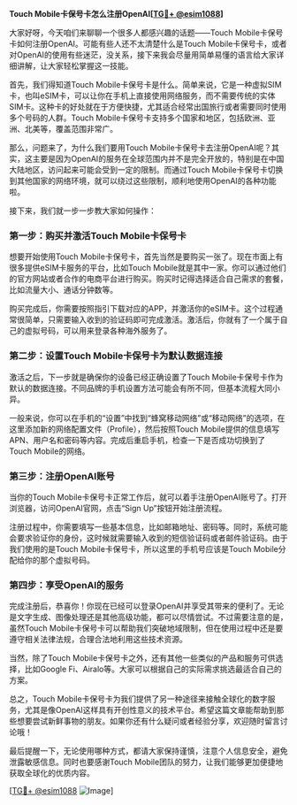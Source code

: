 **Touch Mobile卡保号卡怎么注册OpenAI[[TG💪+ @esim1088](https://t.me/s/esim1088)]**

大家好呀，今天咱们来聊聊一个很多人都感兴趣的话题——Touch Mobile卡保号卡如何注册OpenAI。可能有些人还不太清楚什么是Touch Mobile卡保号卡，或者对OpenAI的使用有些迷茫，没关系，接下来我会尽量用简单易懂的语言给大家详细讲解，让大家轻松掌握这一技能。

首先，我们得知道Touch Mobile卡保号卡是什么。简单来说，它是一种虚拟SIM卡，也叫eSIM卡，可以让你在手机上直接使用网络服务，而不需要传统的实体SIM卡。这种卡的好处就在于方便快捷，尤其适合经常出国旅行或者需要同时使用多个号码的人群。Touch Mobile卡保号卡支持多个国家和地区，包括欧洲、亚洲、北美等，覆盖范围非常广。

那么，问题来了，为什么我们要用Touch Mobile卡保号卡去注册OpenAI呢？其实，这主要是因为OpenAI的服务在全球范围内并不是完全开放的，特别是在中国大陆地区，访问起来可能会受到一定的限制。而通过Touch Mobile卡保号卡切换到其他国家的网络环境，就可以绕过这些限制，顺利地使用OpenAI的各种功能啦。

接下来，我们就一步一步教大家如何操作：

### 第一步：购买并激活Touch Mobile卡保号卡

想要开始使用Touch Mobile卡保号卡，首先当然是要购买一张了。现在市面上有很多提供eSIM卡服务的平台，比如Touch Mobile就是其中一家。你可以通过他们的官方网站或者合作的电商平台进行购买。购买时记得选择适合自己需求的套餐，比如流量大小、通话分钟数等。

购买完成后，你需要按照指引下载对应的APP，并激活你的eSIM卡。这个过程通常很简单，只需要输入收到的验证码即可完成激活。激活后，你就有了一个属于自己的虚拟号码，可以用来登录各种海外服务了。

### 第二步：设置Touch Mobile卡保号卡为默认数据连接

激活之后，下一步就是确保你的设备已经正确设置了Touch Mobile卡保号卡作为默认的数据连接。不同品牌的手机设置方法可能会有所不同，但基本流程大同小异。

一般来说，你可以在手机的“设置”中找到“蜂窝移动网络”或“移动网络”的选项，在这里添加新的网络配置文件（Profile），然后按照Touch Mobile提供的信息填写APN、用户名和密码等内容。完成后重启手机，检查一下是否成功切换到了Touch Mobile的网络。

### 第三步：注册OpenAI账号

当你的Touch Mobile卡保号卡正常工作后，就可以着手注册OpenAI账号了。打开浏览器，访问OpenAI官网，点击“Sign Up”按钮开始注册流程。

注册过程中，你需要填写一些基本信息，比如邮箱地址、密码等。同时，系统可能会要求验证你的身份，这时候就需要输入收到的短信验证码或者邮件验证码。由于我们使用的是Touch Mobile卡保号卡，所以这里的手机号应该是Touch Mobile分配给你的那个虚拟号码。

### 第四步：享受OpenAI的服务

完成注册后，恭喜你！你现在已经可以登录OpenAI并享受其带来的便利了。无论是文字生成、图像处理还是其他高级功能，都可以尽情尝试。不过需要注意的是，虽然Touch Mobile卡保号卡可以帮助我们突破地域限制，但在使用过程中还是要遵守相关法律法规，合理合法地利用这些技术资源。

当然，除了Touch Mobile卡保号卡之外，还有其他一些类似的产品和服务可供选择，比如Google Fi、Airalo等。大家可以根据自己的实际需求挑选最适合自己的方案。

总之，Touch Mobile卡保号卡为我们提供了另一种途径来接触全球化的数字服务，尤其是像OpenAI这样具有开创性意义的技术平台。希望这篇文章能帮助到那些想要尝试新鲜事物的朋友。如果你还有什么疑问或者经验分享，欢迎随时留言讨论哦！

最后提醒一下，无论使用哪种方式，都请大家保持谨慎，注意个人信息安全，避免泄露敏感信息。同时也要感谢Touch Mobile团队的努力，让我们能够更加便捷地获取全球化的优质内容。

[[TG💪+ @esim1088](https://t.me/s/esim1088) ![Image](https://i.postimg.cc/4NQfJmqS/Snipaste-2025-05-13-00-14-12.png)]